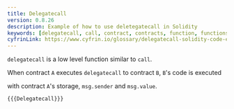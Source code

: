 ```yaml
---
title: Delegatecall
version: 0.8.26
description: Example of how to use deletegatecall in Solidity
keywords: [delegatecall, call, contract, contracts, function, functions]
cyfrinLink: https://www.cyfrin.io/glossary/delegatecall-solidity-code-example
---
```


`delegatecall` is a low level function similar to `call`.

When contract `A` executes `delegatecall` to contract `B`, `B`'s code is executed

with contract `A`'s storage, `msg.sender` and `msg.value`.

```solidity
{{{Delegatecall}}}
```
